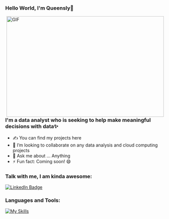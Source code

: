 ### Hello World, I'm Queensly👋

 <img align="right" alt="GIF" src="https://github.com/arsentieva/arsentieva/blob/main/code.gif?raw=true" width="500" height="320" />


 ### I'm a data analyst who is seeking to help make meaningful decisions with data✨ 


- ✍ You can find my projects here
- 👯 I’m looking to collaborate on any data analysis and cloud computing projects
- 💬 Ask me about ... Anything 
- ⚡ Fun fact: Coming soon! 😄

### Talk with me, I am kinda awesome:

<div id="badges">
  <a href=https://www.linkedin.com/in/queensly-kyerewaa-acheampongmaa/>
    <img src="https://img.shields.io/badge/LinkedIn-blue?style=for-the-badge&logo=linkedin&logoColor=white" alt="LinkedIn Badge"/>
  </a>


### Languages and Tools:

[![My Skills](https://skillicons.dev/icons?i=python,mysql,vscode,github)](https://skillicons.dev)

